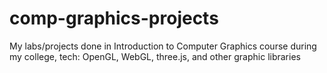 # comp-graphics-projects
My labs/projects done in Introduction to Computer Graphics course during my college, tech: OpenGL, WebGL, three.js, and other graphic libraries
